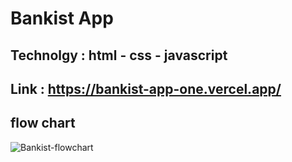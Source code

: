 # Bankist App
## Technolgy : html - css - javascript
## Link : https://bankist-app-one.vercel.app/
## flow chart 
![Bankist-flowchart](https://user-images.githubusercontent.com/61599746/182668464-fbe08214-6d4f-4d62-860d-b212168843fd.png)
